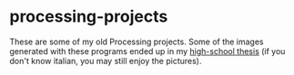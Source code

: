 # processing-projects

These are some of my old Processing projects. Some of the images generated with these programs ended up in my [high-school thesis](https://raw.githubusercontent.com/georgiansarghi/processing-projects/main/tesina.pdf) (if you don't know italian, you may still enjoy the pictures). 
